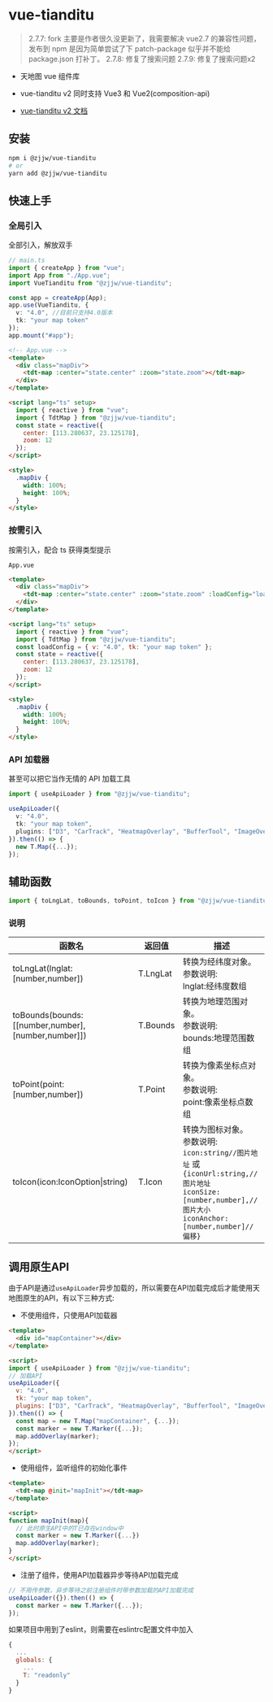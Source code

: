 # vue-tianditu

> 2.7.7: fork 主要是作者很久没更新了，我需要解决 vue2.7 的兼容性问题，发布到 npm 是因为简单尝试了下 patch-package 似乎并不能给 package.json 打补丁。
> 2.7.8: 修复了搜索问题
> 2.7.9: 修复了搜索问题x2

- 天地图 vue 组件库

- vue-tianditu v2 同时支持 Vue3 和 Vue2(composition-api)

- [vue-tianditu v2 文档](https://soullyoko.github.io/vue-tianditu/)

## 安装

```sh
npm i @zjjw/vue-tianditu
# or
yarn add @zjjw/vue-tianditu
```

## 快速上手

### 全局引入

全部引入，解放双手

```ts
// main.ts
import { createApp } from "vue";
import App from "./App.vue";
import VueTianditu from "@zjjw/vue-tianditu";

const app = createApp(App);
app.use(VueTianditu, {
  v: "4.0", //目前只支持4.0版本
  tk: "your map token"
});
app.mount("#app");
```

```html
<!-- App.vue -->
<template>
  <div class="mapDiv">
    <tdt-map :center="state.center" :zoom="state.zoom"></tdt-map>
  </div>
</template>

<script lang="ts" setup>
  import { reactive } from "vue";
  import { TdtMap } from "@zjjw/vue-tianditu";
  const state = reactive({
    center: [113.280637, 23.125178],
    zoom: 12
  });
</script>

<style>
  .mapDiv {
    width: 100%;
    height: 100%;
  }
</style>
```

### 按需引入

按需引入，配合 ts 获得类型提示

`App.vue`

```html
<template>
  <div class="mapDiv">
    <tdt-map :center="state.center" :zoom="state.zoom" :loadConfig="loadScript"></tdt-map>
  </div>
</template>

<script lang="ts" setup>
  import { reactive } from "vue";
  import { TdtMap } from "@zjjw/vue-tianditu";
  const loadConfig = { v: "4.0", tk: "your map token" };
  const state = reactive({
    center: [113.280637, 23.125178],
    zoom: 12
  });
</script>

<style>
  .mapDiv {
    width: 100%;
    height: 100%;
  }
</style>
```

### API 加载器

甚至可以把它当作无情的 API 加载工具

```ts
import { useApiLoader } from "@zjjw/vue-tianditu";

useApiLoader({
  v: "4.0",
  tk: "your map token",
  plugins: ["D3", "CarTrack", "HeatmapOverlay", "BufferTool", "ImageOverLayer"]
}).then(() => {
  new T.Map({...});
});
```

## 辅助函数

```ts
import { toLngLat, toBounds, toPoint, toIcon } from "@zjjw/vue-tianditu";
```

### 说明

| 函数名 | 返回值 | 描述 |
| --- | --- | --- |
| toLngLat(lnglat:[number,number]) | T.LngLat | 转换为经纬度对象。<br>参数说明:<br>lnglat:经纬度数组 |
| toBounds(bounds:[[number,number],[number,number]]) | T.Bounds | 转换为地理范围对象。<br>参数说明:<br>bounds:地理范围数组 |
| toPoint(point:[number,number]) | T.Point | 转换为像素坐标点对象。<br>参数说明:<br>point:像素坐标点数组 |
| toIcon(icon:IconOption\|string) | T.Icon | 转换为图标对象。<br>参数说明:<br>`icon:string//图片地址` 或 `{iconUrl:string,//图片地址`<br>`iconSize:[number,number],//图片大小`<br>`iconAnchor:[number,number]//偏移}` |

## 调用原生API

由于API是通过`useApiLoader`异步加载的，所以需要在API加载完成后才能使用天地图原生的API，有以下三种方式:

- 不使用组件，只使用API加载器
```html
<template>
  <div id="mapContainer"></div>
</template>

<script>
import { useApiLoader } from "@zjjw/vue-tianditu";
// 加载API
useApiLoader({
  v: "4.0",
  tk: "your map token",
  plugins: ["D3", "CarTrack", "HeatmapOverlay", "BufferTool", "ImageOverLayer"]
}).then(() => {
  const map = new T.Map("mapContainer", {...});
  const marker = new T.Marker({...});
  map.addOverlay(marker);
});
</script>
```
- 使用组件，监听组件的初始化事件
```html
<template>
  <tdt-map @init="mapInit"></tdt-map>
</template>

<script>
function mapInit(map){
  // 此时原生API中的T已存在window中
  const marker = new T.Marker({...})
  map.addOverlay(marker);
}
</script>
```
- 注册了组件，使用API加载器异步等待API加载完成
```js
// 不用传参数，异步等待之前注册组件时带参数加载的API加载完成
useApiLoader({}).then(() => {
  const marker = new T.Marker({...});
});
```
如果项目中用到了eslint，则需要在eslintrc配置文件中加入
```js
{
  ...
  globals: {
    ...
    T: "readonly"
  }
}
```

